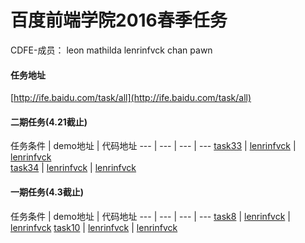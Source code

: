# 百度前端学院2016春季任务

CDFE-成员：
leon mathilda lenrinfvck chan pawn

#### 任务地址
[http://ife.baidu.com/task/all](http://ife.baidu.com/task/all)  

#### 二期任务(4.21截止)
任务条件 | demo地址 | 代码地址
--- | --- | --- | ---
[task33](http://ife.baidu.com/task/detail?taskId=33) | [lenrinfvck](http://cdfe.github.io/cdfe-baidu-task/lenrinfvck/task33/index.html) | [lenrinfvck](https://github.com/CDFE/cdfe-baidu-task/tree/develop/lenrinfvck/task33)  
[task34](http://ife.baidu.com/task/detail?taskId=34) | [lenrinfvck](http://cdfe.github.io/cdfe-baidu-task/lenrinfvck/task34/index.html) | [lenrinfvck](https://github.com/CDFE/cdfe-baidu-task/tree/develop/lenrinfvck/task34)  

#### 一期任务(4.3截止)

任务条件 | demo地址 | 代码地址
--- | --- | --- | ---
[task8](http://ife.baidu.com/task/detail?taskId=8) | [lenrinfvck](http://cdfe.github.io/cdfe-baidu-task/lenrinfvck/task8/index.html) | [lenrinfvck](https://github.com/CDFE/cdfe-baidu-task/tree/develop/lenrinfvck/task8)
[task10](http://ife.baidu.com/task/detail?taskId=10) | [lenrinfvck](http://cdfe.github.io/cdfe-baidu-task/lenrinfvck/task10/index.html) | [lenrinfvck](https://github.com/CDFE/cdfe-baidu-task/tree/develop/lenrinfvck/task10)

